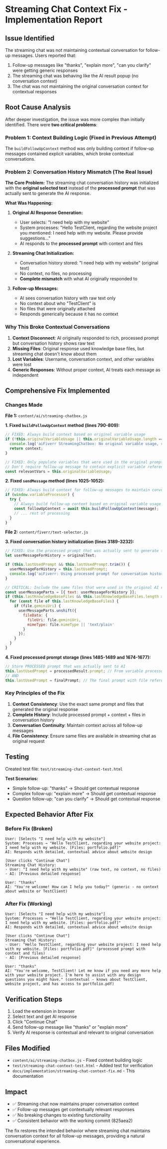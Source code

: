 # Streaming Chat Context Fix - Implementation Report

## Issue Identified

The streaming chat was not maintaining contextual conversation for follow-up messages. Users reported that:

1. Follow-up messages like "thanks", "explain more", "can you clarify" were getting generic responses
2. The streaming chat was behaving like the AI result popup (no conversation context)
3. The chat was not maintaining the original conversation context for contextual responses

## Root Cause Analysis

After deeper investigation, the issue was more complex than initially identified. There were **two critical problems**:

### Problem 1: Context Building Logic (Fixed in Previous Attempt)

The `buildFollowUpContext` method was only building context if follow-up messages contained explicit variables, which broke contextual conversations.

### Problem 2: Conversation History Mismatch (The Real Issue)

**The Core Problem:** The streaming chat conversation history was initialized with the **original selected text** instead of the **processed prompt** that was actually sent to generate the AI response.

**What Was Happening:**
1. **Original AI Response Generation:**
   - User selects: "I need help with my website"
   - System processes: "Hello TestClient, regarding the website project you mentioned: I need help with my website. Please provide suggestions..."
   - AI responds to the **processed prompt** with context and files

2. **Streaming Chat Initialization:**
   - Conversation history stored: "I need help with my website" (original text)
   - No context, no files, no processing
   - **Complete mismatch** with what AI originally responded to

3. **Follow-up Messages:**
   - AI sees conversation history with raw text only
   - No context about who "TestClient" is
   - No files that were originally attached
   - Responds generically because it has no context

### Why This Broke Contextual Conversations

1. **Context Disconnect**: AI originally responded to rich, processed prompt but conversation history shows raw text
2. **Missing Files**: Original response used knowledge base files, but streaming chat doesn't know about them
3. **Lost Variables**: Username, conversation context, and other variables were lost
4. **Generic Responses**: Without proper context, AI treats each message as independent

## Comprehensive Fix Implemented

### Changes Made

**File 1:** `content/ai/streaming-chatbox.js`

**1. Fixed `buildFollowUpContext` method (lines 790-809):**
```javascript
// FIXED: Always build context based on original variable usage
if (!this.originalVariableUsage || this.originalVariableUsage.length === 0) {
  console.log('aiFiverr StreamingChatbox: No original variable usage, returning empty context');
  return context;
}

// FIXED: Only populate variables that were used in the original prompt
// Don't require follow-up message to contain explicit variable references
const relevantVars = this.originalVariableUsage;
```

**2. Fixed `sendMessage` method (lines 1025-1052):**
```javascript
// FIXED: Always build context for follow-up messages to maintain conversation continuity
if (window.variableProcessor) {
  try {
    // Always build follow-up context based on original variable usage
    const followUpContext = await this.buildFollowUpContext(message);
    // ... rest of processing
  }
}
```

**File 2:** `content/fiverr/text-selector.js`

**3. Fixed conversation history initialization (lines 3189-3232):**
```javascript
// FIXED: Use the processed prompt that was actually sent to generate the AI response
let userMessageForHistory = originalText;

if (this.lastUsedPrompt && this.lastUsedPrompt.trim()) {
  userMessageForHistory = this.lastUsedPrompt;
  console.log('aiFiverr: Using processed prompt for conversation history to maintain context consistency');
}

// CRITICAL: Include the same files that were used in the original AI request
const userMessageParts = [{ text: userMessageForHistory }];
if (this.lastKnowledgeBaseFiles && this.lastKnowledgeBaseFiles.length > 0) {
  for (const file of this.lastKnowledgeBaseFiles) {
    if (file.geminiUri) {
      userMessageParts.unshift({
        fileData: {
          fileUri: file.geminiUri,
          mimeType: file.mimeType || 'text/plain'
        }
      });
    }
  }
}
```

**4. Fixed processed prompt storage (lines 1485-1489 and 1674-1677):**
```javascript
// Store PROCESSED prompt that was actually sent to AI
this.lastUsedPrompt = processedResult.prompt; // From variable processor
// AND
this.lastUsedPrompt = finalPrompt; // The final prompt with file references
```

### Key Principles of the Fix

1. **Context Consistency**: Use the exact same prompt and files that generated the original response
2. **Complete History**: Include processed prompt + context + files in conversation history
3. **Conversation Continuity**: Maintain context across all follow-up messages
4. **File Consistency**: Ensure same files are available in streaming chat as original request

## Testing

Created test file: `test/streaming-chat-context-test.html`

**Test Scenarios:**
- Simple follow-up: "thanks" → Should get contextual response
- Complex follow-up: "explain more" → Should get contextual response  
- Question follow-up: "can you clarify" → Should get contextual response

## Expected Behavior After Fix

### Before Fix (Broken)
```
User: [Selects "I need help with my website"]
System: Processes → "Hello TestClient, regarding your website project: I need help with my website. [Files: portfolio.pdf]"
AI: Responds with detailed, contextual advice about website design

[User clicks "Continue Chat"]
Streaming Chat History:
- User: "I need help with my website" (raw text, no context, no files)
- AI: [Previous detailed response]

User: "thanks"
AI: "You're welcome! How can I help you today?" (generic - no context about website or TestClient)
```

### After Fix (Working)
```
User: [Selects "I need help with my website"]
System: Processes → "Hello TestClient, regarding your website project: I need help with my website. [Files: portfolio.pdf]"
AI: Responds with detailed, contextual advice about website design

[User clicks "Continue Chat"]
Streaming Chat History:
- User: "Hello TestClient, regarding your website project: I need help with my website. [Files: portfolio.pdf]" (processed prompt with context and files)
- AI: [Previous detailed response]

User: "thanks"
AI: "You're welcome, TestClient! Let me know if you need any more help with your website project. I'm here to assist with any design questions you might have." (contextual - knows about TestClient, website project, and has access to portfolio.pdf)
```

## Verification Steps

1. Load the extension in browser
2. Select text and get AI response
3. Click "Continue Chat" 
4. Send follow-up message like "thanks" or "explain more"
5. Verify AI response is contextual and relevant to original conversation

## Files Modified

- `content/ai/streaming-chatbox.js` - Fixed context building logic
- `test/streaming-chat-context-test.html` - Added test for verification
- `docs/implementation/streaming-chat-context-fix.md` - This documentation

## Impact

- ✅ Streaming chat now maintains proper conversation context
- ✅ Follow-up messages get contextually relevant responses
- ✅ No breaking changes to existing functionality
- ✅ Consistent behavior with the working commit (825aea2)

The fix restores the intended behavior where streaming chat maintains conversation context for all follow-up messages, providing a natural conversational experience.
